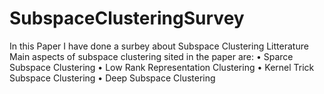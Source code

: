 # SubspaceClusteringSurvey
In this Paper I have done a surbey about Subspace Clustering Litterature
Main aspects of subspace clustering sited in the paper are:
  •	Sparce Subspace Clustering
  •	Low Rank Representation Clustering
  •	Kernel Trick Subspace Clustering
  •	Deep Subspace Clustering
